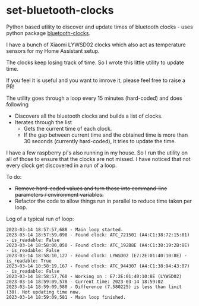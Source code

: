 # set-bluetooth-clocks
Python based utility to discover and update times of bluetooth clocks - uses python package [bluetooth-clocks](https://github.com/koenvervloesem/bluetooth-clocks.git).

I have a bunch of Xiaomi LYWSD02 clocks which also act as temperature sensors for my Home Assistant setup.

The clocks keep losing track of time. So I wrote this little utility to update time.

If you feel it is useful and you want to imrove it, please feel free to raise a PR!

The utility goes through a loop every 15 minutes (hard-coded) and does following
* Discovers all the bluetooth clocks and builds a list of clocks.
* Iterates through the list
  * Gets the current time of each clock.
  * If the gap between current time and the obtained time is more than 30 seconds (currently hard-coded), it tries to update the time.
  
I have a few raspberry pi's also running in my house. So I run the utility on all of those to ensure that the clocks are not missed. I have noticed that not every clock get discovered in a run of a loop.

To do:
* ~~Remove hard-coded values and turn those into command-line parameters / environment variables.~~
* Refactor the code to allow things run in parallel to reduce time taken per loop.


Log of a typical run of loop:
```
2023-03-14 18:57:57,688 - Main loop started.
2023-03-14 18:57:59,098 - Found clock: ATC_721501 (A4:C1:38:72:15:01) - is_readable: False
2023-03-14 18:58:00,050 - Found clock: ATC_192B8E (A4:C1:38:19:2B:8E) - is_readable: False
2023-03-14 18:58:10,127 - Found clock: LYWSD02 (E7:2E:01:40:10:8E) - is_readable: True
2023-03-14 18:58:19,167 - Found clock: ATC_944307 (A4:C1:38:94:43:07) - is_readable: False
2023-03-14 18:58:57,760 - Working on : E7:2E:01:40:10:8E (LYWSD02)
2023-03-14 18:59:09,578 - Current time: 2023-03-14 18:59:02
2023-03-14 18:59:09,580 - Difference (7.580225) is less than limit (30). Not updating time now.
2023-03-14 18:59:09,581 - Main loop finished.
```
